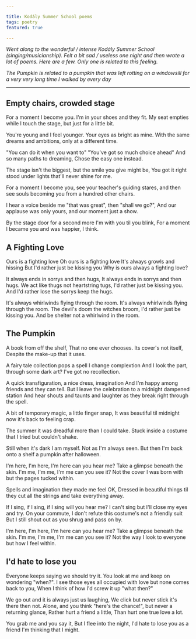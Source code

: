 ```yaml
---

title: Kodály Summer School poems
tags: poetry
featured: true

---
```


_Went along to the wonderful / intense Kodály Summer School (singing/musicianship). Felt a bit sad / useless one night and then wrote a lot of poems. Here are a few. Only one is related to this feeling._  

_The Pumpkin is related to a pumpkin that was left rotting on a windowsill for a very very long time I walked by every day_

---

## Empty chairs, crowded stage

For a moment I become you.
I'm in your shoes and they fit.
My seat empties while I touch the stage,
but just for a little bit.

You're young and I feel younger.
Your eyes as bright as mine.
With the same dreams and ambitions, only at a different time.

"You can do it when you want to"
"You've got so much choice ahead"
And so many paths to dreaming,
Chose the easy one instead.

The stage isn't the biggest, but the smile you give might be,
You got it right stood under lights that'll never shine for me.

For a moment I become you, see your teacher's guiding stares, and then see souls becoming you from a hundred other chairs.

I hear a voice beside me "that was great", then "shall we go?",
And our applause was only yours, and our moment just a show.

By the stage door for a second more I'm with you til you blink,
For a moment I became you and was happier, I think.

## A Fighting Love

Ours is a fighting love
Oh ours is a fighting love
It's always growls and hissing
But I'd rather just be kissing you
Why is ours always a fighting love?

It always ends in sorrys and then hugs,
It always ends in sorrys and then hugs.
We act like thugs not heartstring tugs,
I'd rather just be kissing you.
And I'd rather lose the sorrys keep the hugs.

It's always whirlwinds flying through the room.
It's always whirlwinds flying through the room.
The devil's doom the witches broom,
I'd rather just be kissing you.
And be shelter not a whirlwind in the room.

## The Pumpkin

A book from off the shelf,
That no one ever chooses.
Its cover's not itself,
Despite the make-up that it uses.

A fairy tale collection pops a spell I change complextion
And I look the part, through some dark art? I've got no recollection.

A quick transfiguration, a nice dress, imagination
And I'm happy among friends and they can tell.
But I leave the celebration to a midnight dampened station
And hear shouts and taunts and laughter as they break right through the spell.

A bit of temporary magic, a little finger snap,
It was beautiful til midnight now it's back to feeling crap.

The summer it was dreadful more than I could take.
Stuck inside a costume that I tried but couldn't shake.

Still when it's dark I am myself.
Not as I'm always seen.
But then I'm back onto a shelf 
a pumpkin after halloween.

I'm here, I'm here, I'm here can you hear me?
Take a glimpse beneath the skin.
I'm me, I'm me, I'm me can you see it?
Not the cover I was born with but the pages tucked within.

Spells and imagination they made me feel OK,
Dressed in beautiful things til they cut all the strings and take everything away.

If I sing, if I sing, if I sing will you hear me?
I can't sing but I'll close my eyes and try.
On your commute, I don't refute this costume's not a friendly suit
But I still shout out as you shrug and pass on by.

I'm here, I'm here, I'm here can you hear me?
Take a glimpse beneath the skin.
I'm me, I'm me, I'm me can you see it?
Not the way I look to everyone but how I feel within.

## I'd hate to lose you

Everyone keeps saying we should try it.
You look at me and keep on wondering "when?".
I see those eyes all occupied with love but none comes back to you,
When I think of how I'd screw it up "what then?"

We go out and it is always just us laughing,
We click but never stick it's there then not.
Alone, 
and you think "here's the chance!", 
but never a returning glance,
Rather hurt a friend a little, 
Than hurt one true love a lot.

You grab me and you say it,
But I flee into the night,
I'd hate to lose you as a friend
I'm thinking that I might.
